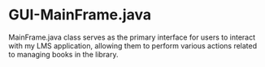 # GUI-MainFrame.java
MainFrame.java class serves as the primary interface for users to interact with my LMS application, allowing them to perform various actions related to managing books in the library.
